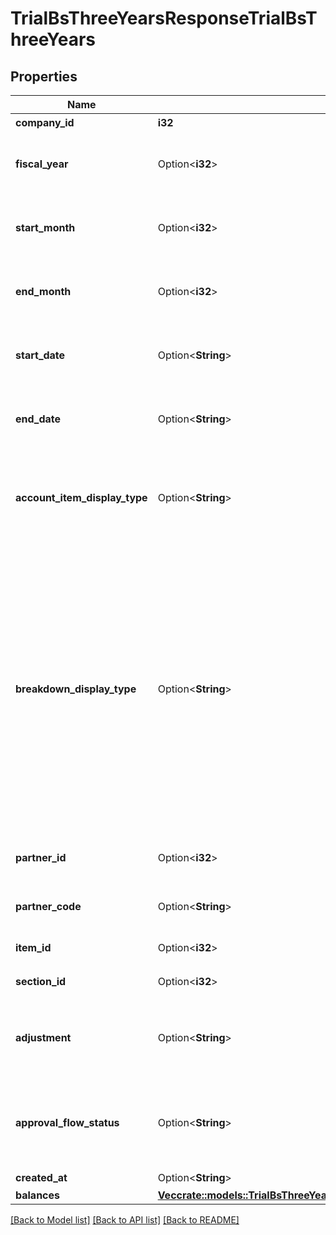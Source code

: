 # TrialBsThreeYearsResponseTrialBsThreeYears

## Properties

Name | Type | Description | Notes
------------ | ------------- | ------------- | -------------
**company_id** | **i32** | 事業所ID | 
**fiscal_year** | Option<**i32**> | 会計年度(条件に指定した時、または条件に月、日条件がない時のみ含まれる） | [optional]
**start_month** | Option<**i32**> | 発生月で絞込：開始会計月(1-12)(条件に指定した時のみ含まれる） | [optional]
**end_month** | Option<**i32**> | 発生月で絞込：終了会計月(1-12)(条件に指定した時のみ含まれる） | [optional]
**start_date** | Option<**String**> | 発生日で絞込：開始日(yyyy-mm-dd)(条件に指定した時のみ含まれる） | [optional]
**end_date** | Option<**String**> | 発生日で絞込：終了日(yyyy-mm-dd)(条件に指定した時のみ含まれる） | [optional]
**account_item_display_type** | Option<**String**> | 勘定科目の表示（勘定科目: account_item, 決算書表示:group）(条件に指定した時のみ含まれる） | [optional]
**breakdown_display_type** | Option<**String**> | 内訳の表示（取引先: partner, 品目: item, 部門: section, 勘定科目: account_item, セグメント1(法人向けプロフェッショナル, 法人向けエンタープライズプラン): segment_1_tag, セグメント2(法人向け エンタープライズプラン):segment_2_tag, セグメント3(法人向け エンタープライズプラン): segment_3_tag）(条件に指定した時のみ含まれる） | [optional]
**partner_id** | Option<**i32**> | 取引先ID(条件に指定した時のみ含まれる） | [optional]
**partner_code** | Option<**String**> | 取引先コード(条件に指定した時のみ含まれる） | [optional]
**item_id** | Option<**i32**> | 品目ID(条件に指定した時のみ含まれる） | [optional]
**section_id** | Option<**i32**> | 部門ID(条件に指定した時のみ含まれる） | [optional]
**adjustment** | Option<**String**> | 決算整理仕訳のみ: only, 決算整理仕訳以外: without(条件に指定した時のみ含まれる） | [optional]
**approval_flow_status** | Option<**String**> | 未承認を除く: without_in_progress (デフォルト), 全てのステータス: all(条件に指定した時のみ含まれる） | [optional]
**created_at** | Option<**String**> | 作成日時 | [optional]
**balances** | [**Vec<crate::models::TrialBsThreeYearsResponseTrialBsThreeYearsBalancesInner>**](trialBsThreeYearsResponse_trial_bs_three_years_balances_inner.md) |  | 

[[Back to Model list]](../README.md#documentation-for-models) [[Back to API list]](../README.md#documentation-for-api-endpoints) [[Back to README]](../README.md)


